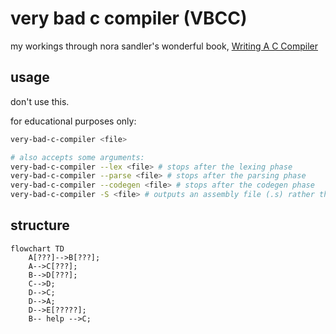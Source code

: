 # very bad c compiler (VBCC)

my workings through nora sandler's wonderful book,
[Writing A C Compiler](https://nostarch.com/writing-c-compiler)

## usage

don't use this.

for educational purposes only:

```sh
very-bad-c-compiler <file>

# also accepts some arguments:
very-bad-c-compiler --lex <file> # stops after the lexing phase
very-bad-c-compiler --parse <file> # stops after the parsing phase
very-bad-c-compiler --codegen <file> # stops after the codegen phase
very-bad-c-compiler -S <file> # outputs an assembly file (.s) rather than an executable
```

## structure

```mermaid
flowchart TD
    A[???]-->B[???];
    A-->C[???];
    B-->D[???];
    C-->D;
    D-->C;
    D-->A;
    D-->E[?????];
    B-- help -->C;
```
